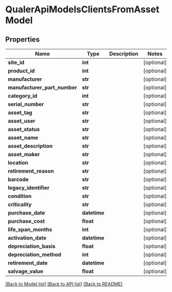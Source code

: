 # QualerApiModelsClientsFromAssetModel

## Properties
Name | Type | Description | Notes
------------ | ------------- | ------------- | -------------
**site_id** | **int** |  | [optional] 
**product_id** | **int** |  | [optional] 
**manufacturer** | **str** |  | [optional] 
**manufacturer_part_number** | **str** |  | [optional] 
**category_id** | **int** |  | [optional] 
**serial_number** | **str** |  | [optional] 
**asset_tag** | **str** |  | [optional] 
**asset_user** | **str** |  | [optional] 
**asset_status** | **str** |  | [optional] 
**asset_name** | **str** |  | [optional] 
**asset_description** | **str** |  | [optional] 
**asset_maker** | **str** |  | [optional] 
**location** | **str** |  | [optional] 
**retirement_reason** | **str** |  | [optional] 
**barcode** | **str** |  | [optional] 
**legacy_identifier** | **str** |  | [optional] 
**condition** | **str** |  | [optional] 
**criticality** | **str** |  | [optional] 
**purchase_date** | **datetime** |  | [optional] 
**purchase_cost** | **float** |  | [optional] 
**life_span_months** | **int** |  | [optional] 
**activation_date** | **datetime** |  | [optional] 
**depreciation_basis** | **float** |  | [optional] 
**depreciation_method** | **int** |  | [optional] 
**retirement_date** | **datetime** |  | [optional] 
**salvage_value** | **float** |  | [optional] 

[[Back to Model list]](../README.md#documentation-for-models) [[Back to API list]](../README.md#documentation-for-api-endpoints) [[Back to README]](../README.md)

